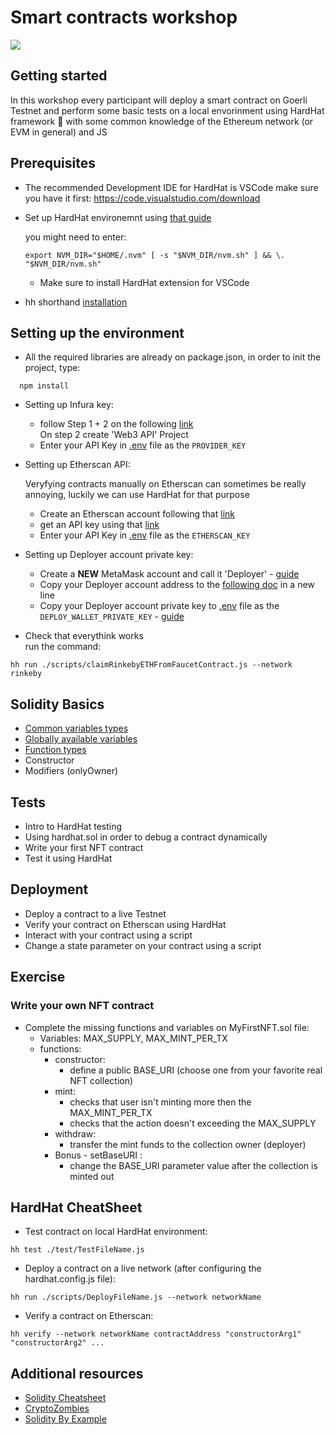 # Smart contracts workshop

![](header.png)

## Getting started

In this workshop every participant will deploy a smart contract on Goerli Testnet and perform some basic tests on a local envorinment using HardHat framework :construction_worker: with some common knowledge of the Ethereum network (or EVM in general) and JS

## Prerequisites

- The recommended Development IDE for HardHat is
  VSCode make sure you have it first: https://code.visualstudio.com/download

- Set up HardHat environemnt using [that guide](https://hardhat.org/tutorial/setting-up-the-environment)

  you might need to enter:

  ```shell
  export NVM_DIR="$HOME/.nvm" [ -s "$NVM_DIR/nvm.sh" ] && \. "$NVM_DIR/nvm.sh"
  ```

  - Make sure to install HardHat extension for VSCode

- hh shorthand [installation](https://hardhat.org/hardhat-runner/docs/guides/command-line-completion)

## Setting up the environment

- All the required libraries are already on package.json, in order to init the project, type:

```shell
  npm install
```

- Setting up Infura key:

  - follow Step 1 + 2 on the following [link](https://docs.infura.io/infura/getting-started) </br>
    On step 2 create 'Web3 API' Project
  - Enter your API Key in [.env](.env) file as the `PROVIDER_KEY`

- Setting up Etherscan API:

  Veryfying contracts manually on Etherscan can sometimes be really annoying, luckily we can use HardHat for that purpose

  - Create an Etherscan account following that [link](https://docs.etherscan.io/getting-started/creating-an-account)
  - get an API key using that [link](https://docs.etherscan.io/getting-started/viewing-api-usage-statistics)
  - Enter your API Key in [.env](.env) file as the `ETHERSCAN_KEY`

- Setting up Deployer account private key:

  - Create a **NEW** MetaMask account and call it 'Deployer' - [guide](https://metamask.zendesk.com/hc/en-us/articles/360015289452-How-to-create-an-additional-account-in-your-wallet)
  - Copy your Deployer account address to the [following doc](https://docs.google.com/document/d/1UhV1ry83E6eavRE_mw7cVpUVN1wQ7MEUUEug0o4VBQw/edit) in a new line
  - Copy your Deployer account private key to [.env](.env) file as the `DEPLOY_WALLET_PRIVATE_KEY` - [guide](https://metamask.zendesk.com/hc/en-us/articles/360015289632-How-to-export-an-account-s-private-key)

- Check that everythink works <br>
  run the command:

```shell
hh run ./scripts/claimRinkebyETHFromFaucetContract.js --network rinkeby
```

## Solidity Basics

- [Common variables types](https://docs.soliditylang.org/en/v0.8.17/types.html)
- [Globally available variables](https://docs.soliditylang.org/en/v0.8.17/units-and-global-variables.html)
- [Function types](https://docs.soliditylang.org/en/v0.8.17/cheatsheet.html?highlight=visibility#function-visibility-specifiers)
- Constructor
- Modifiers (onlyOwner)

## Tests

- Intro to HardHat testing
- Using hardhat.sol in order to debug a contract dynamically
- Write your first NFT contract
- Test it using HardHat

## Deployment

- Deploy a contract to a live Testnet
- Verify your contract on Etherscan using HardHat
- Interact with your contract using a script
- Change a state parameter on your contract using a script

## Exercise

### Write your own NFT contract

- Complete the missing functions and variables on MyFirstNFT.sol file:
  - Variables: MAX_SUPPLY, MAX_MINT_PER_TX
  - functions:
    - constructor:
      - define a public BASE_URI (choose one from your favorite real NFT collection)
    - mint:
      - checks that user isn't minting more then the MAX_MINT_PER_TX
      - checks that the action doesn't exceeding the MAX_SUPPLY
    - withdraw:
      - transfer the mint funds to the collection owner (deployer)
    - Bonus - setBaseURI :
      - change the BASE_URI parameter value after the collection is minted out

## HardHat CheatSheet

- Test contract on local HardHat environment:

```shell
hh test ./test/TestFileName.js
```

- Deploy a contract on a live network (after configuring the hardhat.config.js file):

```shell
hh run ./scripts/DeployFileName.js --network networkName
```

- Verify a contract on Etherscan:

```shell
hh verify --network networkName contractAddress "constructorArg1" "constructorArg2" ...
```

## Additional resources

- [Solidity Cheatsheet](https://docs.soliditylang.org/en/latest/cheatsheet.html)
- [CryptoZombies](https://cryptozombies.io/en/course/)
- [Solidity By Example](https://solidity-by-example.org/)
